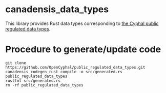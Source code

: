 # canadensis_data_types

This library provides Rust data types corresponding to [the Cyphal public regulated data types](https://github.com/OpenCyphal/public_regulated_data_types).

# Procedure to generate/update code

```shell
git clone https://github.com/OpenCyphal/public_regulated_data_types.git
canadensis_codegen_rust compile -o src/generated.rs public_regulated_data_types
rustfmt src/generated.rs
rm -rf public_regulated_data_types
```

